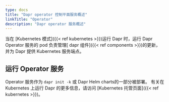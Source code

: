 ```yaml
---
type: docs
title: "Dapr operator 控制平面服务概述"
linkTitle: "Operator"
description: "Dapr operator 服务概述"
---
```


当在 [Kubernetes 模式]({{< ref kubernetes >}})运行 Dapr 时，运行 Dapr Operator 服务的 pod 负责管理[ dapr 组件]({{< ref components >}})的更新，并为 Dapr 提供 Kubernetes 服务端点。

## 运行 Operator 服务

Operator 服务作为 `dapr init -k` 或 Dapr Helm charts的一部分被部署。 有关在 Kubernetes 上运行 Dapr 的更多信息，请访问 [Kubernetes 托管页面]({{< ref kubernetes >}})。